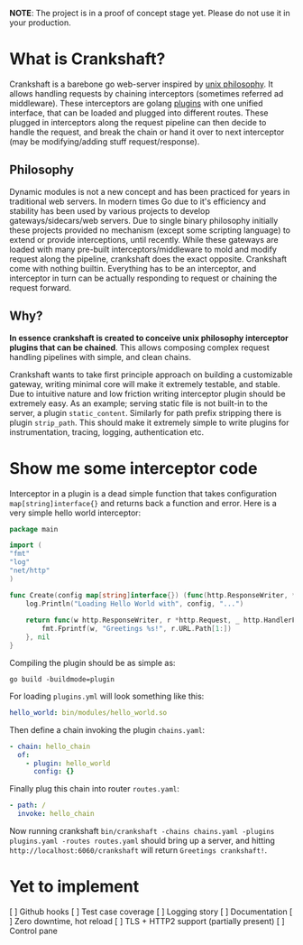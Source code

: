 **NOTE**: The project is in a proof of concept stage yet. Please do not use it in your production.

# What is Crankshaft?

Crankshaft is a barebone go web-server inspired by [unix philosophy](https://en.wikipedia.org/wiki/Unix_philosophy). 
It allows handling requests by chaining interceptors (sometimes referred ad middleware). 
These interceptors are golang [plugins](https://golang.org/pkg/plugin/) with one unified interface, 
that can be loaded and plugged into different routes. 
These plugged in interceptors along the request pipeline can then decide to handle the request, and 
break the chain or hand it over to next interceptor (may be modifying/adding stuff request/response).

## Philosophy

Dynamic modules is not a new concept and has been practiced for years in traditional web servers. In modern times Go 
due to it's efficiency and stability has been used by various projects to develop gateways/sidecars/web servers. Due
to single binary philosophy initially these projects provided no mechanism (except some scripting language) to extend
or provide interceptions, until recently. While these gateways are loaded with many pre-built interceptors/middleware 
to mold and modify request along the pipeline, crankshaft does the exact opposite. Crankshaft come with nothing builtin.
Everything has to be an interceptor, and interceptor in turn can be actually responding to request or chaining the 
request forward. 

## Why?

**In essence crankshaft is created to conceive unix philosophy interceptor plugins that can be chained**. This allows
composing complex request handling pipelines with simple, and clean chains.  

Crankshaft wants to take first principle approach on building a customizable gateway, writing minimal core will make 
it extremely testable, and stable. Due to intuitive nature and low friction writing interceptor plugin should be 
extremely easy. As an example; serving static file is not built-in to the server, a plugin `static_content`. Similarly
for path prefix stripping there is plugin `strip_path`. This should make it extremely simple to write plugins for
instrumentation, tracing, logging, authentication etc. 

# Show me some interceptor code

Interceptor in a plugin is a dead simple function that takes configuration `map[string]interface{}` and returns back
a function and error. Here is a very simple hello world interceptor:

```go
package main

import (
"fmt"
"log"
"net/http"
)

func Create(config map[string]interface{}) (func(http.ResponseWriter, *http.Request, http.HandlerFunc), error) {
    log.Println("Loading Hello World with", config, "...")
   
    return func(w http.ResponseWriter, r *http.Request, _ http.HandlerFunc) {
        fmt.Fprintf(w, "Greetings %s!", r.URL.Path[1:])
    }, nil
}

``` 

Compiling the plugin should be as simple as:

```
go build -buildmode=plugin
```

For loading `plugins.yml` will look something like this:
```yaml
hello_world: bin/modules/hello_world.so
```

Then define a chain invoking the plugin `chains.yaml`:
```yaml
- chain: hello_chain
  of:
    - plugin: hello_world
      config: {}
```

Finally plug this chain into router `routes.yaml`:
```yaml
- path: /
  invoke: hello_chain
```

Now running crankshaft `bin/crankshaft -chains chains.yaml -plugins plugins.yaml -routes routes.yaml` should
bring up a server, and hitting `http://localhost:6060/crankshaft` will return `Greetings crankshaft!`. 

# Yet to implement

 [ ] Github hooks
 [ ] Test case coverage
 [ ] Logging story
 [ ] Documentation 
 [ ] Zero downtime, hot reload
 [ ] TLS + HTTP2 support (partially present)
 [ ] Control pane
